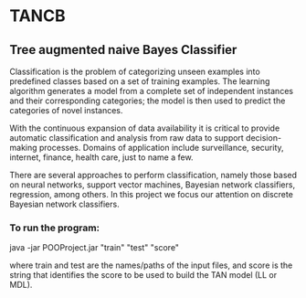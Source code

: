 # TANCB
## Tree augmented naive Bayes Classifier

Classification is the problem of categorizing unseen examples into predefined classes based on a set of training examples. The learning algorithm generates a model from a complete set of independent instances and their corresponding categories; the model is then used to predict the categories of novel instances. 

With the continuous expansion of data availability it is critical to provide automatic classification and analysis from raw data to support decision-making processes. Domains of application include surveillance, security, internet, finance, health care, just to name a few. 

There are several approaches to perform classification, namely those based on neural networks, support vector machines, Bayesian network classifiers, regression, among others. In this project we focus our attention on discrete Bayesian network classifiers.

### To run the program:

java -jar POOProject.jar "train" "test" "score"

where train and test are the names/paths of the input files, and score is the string that identifies the score to be used to build the TAN model (LL or MDL).
